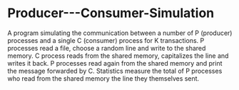# Producer---Consumer-Simulation
A program simulating the communication between a number of P (producer) processes and a single C (consumer) process for K transactions. P processes read a file, choose a random line and write to the shared memory. C process reads from the shared memory, capitalizes the line and writes it back. P processes read again from the shared memory and print the message forwarded by C. Statistics measure the total of P processes who read from the shared memory the line they themselves sent.
